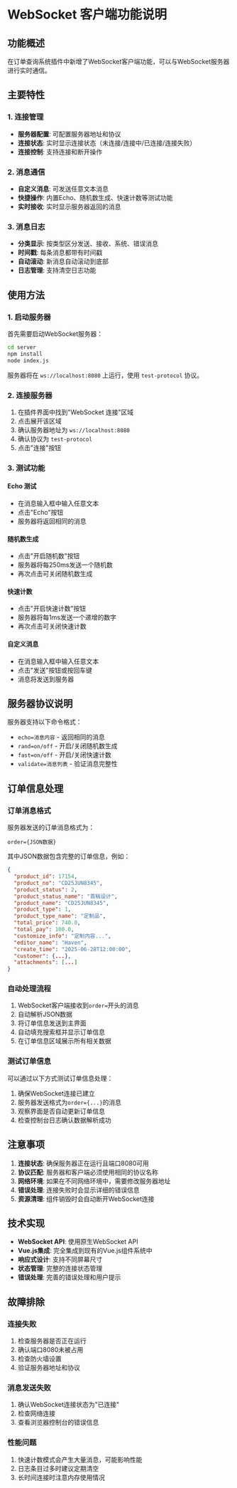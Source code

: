 # WebSocket 客户端功能说明

## 功能概述

在订单查询系统插件中新增了WebSocket客户端功能，可以与WebSocket服务器进行实时通信。

## 主要特性

### 1. 连接管理
- **服务器配置**: 可配置服务器地址和协议
- **连接状态**: 实时显示连接状态（未连接/连接中/已连接/连接失败）
- **连接控制**: 支持连接和断开操作

### 2. 消息通信
- **自定义消息**: 可发送任意文本消息
- **快捷操作**: 内置Echo、随机数生成、快速计数等测试功能
- **实时接收**: 实时显示服务器返回的消息

### 3. 消息日志
- **分类显示**: 按类型区分发送、接收、系统、错误消息
- **时间戳**: 每条消息都带有时间戳
- **自动滚动**: 新消息自动滚动到底部
- **日志管理**: 支持清空日志功能

## 使用方法

### 1. 启动服务器
首先需要启动WebSocket服务器：
```bash
cd server
npm install
node index.js
```
服务器将在 `ws://localhost:8080` 上运行，使用 `test-protocol` 协议。

### 2. 连接服务器
1. 在插件界面中找到"WebSocket 连接"区域
2. 点击展开该区域
3. 确认服务器地址为 `ws://localhost:8080`
4. 确认协议为 `test-protocol`
5. 点击"连接"按钮

### 3. 测试功能

#### Echo 测试
- 在消息输入框中输入任意文本
- 点击"Echo"按钮
- 服务器将返回相同的消息

#### 随机数生成
- 点击"开启随机数"按钮
- 服务器将每250ms发送一个随机数
- 再次点击可关闭随机数生成

#### 快速计数
- 点击"开启快速计数"按钮
- 服务器将每1ms发送一个递增的数字
- 再次点击可关闭快速计数

#### 自定义消息
- 在消息输入框中输入任意文本
- 点击"发送"按钮或按回车键
- 消息将发送到服务器

## 服务器协议说明

服务器支持以下命令格式：

- `echo=消息内容` - 返回相同的消息
- `rand=on/off` - 开启/关闭随机数生成
- `fast=on/off` - 开启/关闭快速计数
- `validate=消息列表` - 验证消息完整性

## 订单信息处理

### 订单消息格式
服务器发送的订单消息格式为：
```
order={JSON数据}
```

其中JSON数据包含完整的订单信息，例如：
```json
{
  "product_id": 17154,
  "product_no": "CD25JUN8345",
  "product_status": 2,
  "product_status_name": "首稿设计",
  "product_name": "CD25JUN8345",
  "product_type": 1,
  "product_type_name": "定制品",
  "total_price": 740.0,
  "total_pay": 100.0,
  "customize_info": "定制内容...",
  "editor_name": "Haven",
  "create_time": "2025-06-28T12:00:00",
  "customer": {...},
  "attachments": [...]
}
```

### 自动处理流程
1. WebSocket客户端接收到`order=`开头的消息
2. 自动解析JSON数据
3. 将订单信息发送到主界面
4. 自动填充搜索框并显示订单信息
5. 在订单信息区域展示所有相关数据

### 测试订单信息
可以通过以下方式测试订单信息处理：
1. 确保WebSocket连接已建立
2. 服务器发送格式为`order={...}`的消息
3. 观察界面是否自动更新订单信息
4. 检查控制台日志确认数据解析成功

## 注意事项

1. **连接状态**: 确保服务器正在运行且端口8080可用
2. **协议匹配**: 服务器和客户端必须使用相同的协议名称
3. **网络环境**: 如果在不同网络环境中，需要修改服务器地址
4. **错误处理**: 连接失败时会显示详细的错误信息
5. **资源清理**: 组件销毁时会自动断开WebSocket连接

## 技术实现

- **WebSocket API**: 使用原生WebSocket API
- **Vue.js集成**: 完全集成到现有的Vue.js组件系统中
- **响应式设计**: 支持不同屏幕尺寸
- **状态管理**: 完整的连接状态管理
- **错误处理**: 完善的错误处理和用户提示

## 故障排除

### 连接失败
1. 检查服务器是否正在运行
2. 确认端口8080未被占用
3. 检查防火墙设置
4. 验证服务器地址和协议

### 消息发送失败
1. 确认WebSocket连接状态为"已连接"
2. 检查网络连接
3. 查看浏览器控制台的错误信息

### 性能问题
1. 快速计数模式会产生大量消息，可能影响性能
2. 日志条目过多时建议定期清空
3. 长时间连接时注意内存使用情况 